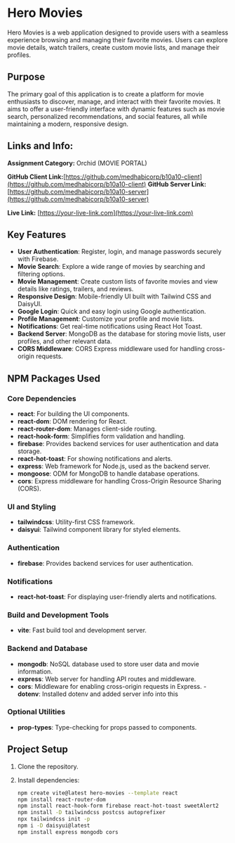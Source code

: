 # Hero Movies

Hero Movies is a web application designed to provide users with a seamless experience browsing and managing their favorite movies. Users can explore movie details, watch trailers, create custom movie lists, and manage their profiles.

## Purpose

The primary goal of this application is to create a platform for movie enthusiasts to discover, manage, and interact with their favorite movies. It aims to offer a user-friendly interface with dynamic features such as movie search, personalized recommendations, and social features, all while maintaining a modern, responsive design.

## Links and Info:

**Assignment Category:** Orchid (MOVIE PORTAL)

**GitHub Client Link:**[https://github.com/medhabicorp/b10a10-client](https://github.com/medhabicorp/b10a10-client)
**GitHub Server Link:** [https://github.com/medhabicorp/b10a10-server](https://github.com/medhabicorp/b10a10-server)

**Live Link:** [https://your-live-link.com](https://your-live-link.com)

## Key Features

- **User Authentication**: Register, login, and manage passwords securely with Firebase.
- **Movie Search**: Explore a wide range of movies by searching and filtering options.
- **Movie Management**: Create custom lists of favorite movies and view details like ratings, trailers, and reviews.
- **Responsive Design**: Mobile-friendly UI built with Tailwind CSS and DaisyUI.
- **Google Login**: Quick and easy login using Google authentication.
- **Profile Management**: Customize your profile and movie lists.
- **Notifications**: Get real-time notifications using React Hot Toast.
- **Backend Server**: MongoDB as the database for storing movie lists, user profiles, and other relevant data.
- **CORS Middleware**: CORS Express middleware used for handling cross-origin requests.

## NPM Packages Used

### Core Dependencies

- **react**: For building the UI components.
- **react-dom**: DOM rendering for React.
- **react-router-dom**: Manages client-side routing.
- **react-hook-form**: Simplifies form validation and handling.
- **firebase**: Provides backend services for user authentication and data storage.
- **react-hot-toast**: For showing notifications and alerts.
- **express**: Web framework for Node.js, used as the backend server.
- **mongoose**: ODM for MongoDB to handle database operations.
- **cors**: Express middleware for handling Cross-Origin Resource Sharing (CORS).

### UI and Styling

- **tailwindcss**: Utility-first CSS framework.
- **daisyui**: Tailwind component library for styled elements.

### Authentication

- **firebase**: Provides backend services for user authentication.

### Notifications

- **react-hot-toast**: For displaying user-friendly alerts and notifications.

### Build and Development Tools

- **vite**: Fast build tool and development server.

### Backend and Database

- **mongodb**: NoSQL database used to store user data and movie information.
- **express**: Web server for handling API routes and middleware.
- **cors**: Middleware for enabling cross-origin requests in Express. -**dotenv**: Installed dotenv and added server info into this

### Optional Utilities

- **prop-types**: Type-checking for props passed to components.

## Project Setup

1. Clone the repository.

2. Install dependencies:

   ```bash
   npm create vite@latest hero-movies --template react
   npm install react-router-dom
   npm install react-hook-form firebase react-hot-toast sweetAlert2
   npm install -D tailwindcss postcss autoprefixer
   npx tailwindcss init -p
   npm i -D daisyui@latest
   npm install express mongodb cors
   ```
